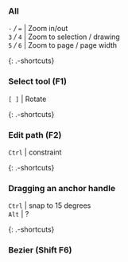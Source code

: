 ### All

`-` */* `=` | Zoom in/out  
`3` */* `4` | Zoom to selection / drawing  
`5` */* `6` | Zoom to page / page width

{: .-shortcuts}

### Select tool (F1)

`[ ]` | Rotate

{: .-shortcuts}

### Edit path (F2)

`Ctrl` | constraint

{: .-shortcuts}

### Dragging an anchor handle

`Ctrl` | snap to 15 degrees  
`Alt` | ?

{: .-shortcuts}

### Bezier (Shift F6)
